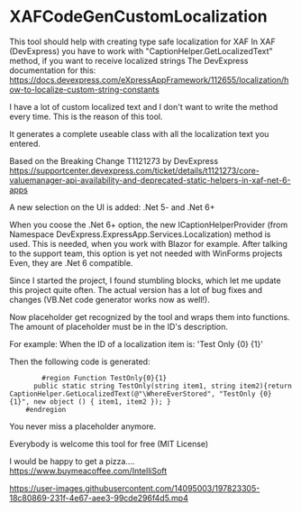 # XAFCodeGenCustomLocalization

This tool should help with creating type safe localization for XAF
In XAF (DevExpress) you have to work with "CaptionHelper.GetLocalizedText" method, if you want to receive localized strings
The DevExpress documentation for this: https://docs.devexpress.com/eXpressAppFramework/112655/localization/how-to-localize-custom-string-constants


I have a lot of custom localized text and I don't want to write the method every time.
This is the reason of this tool.

It generates a complete useable class with all the localization text you entered.

Based on the Breaking Change T1121273 by DevExpress
https://supportcenter.devexpress.com/ticket/details/t1121273/core-valuemanager-api-availability-and-deprecated-static-helpers-in-xaf-net-6-apps

A new selection on the UI is added:
.Net 5- and .Net 6+

When you coose the .Net 6+ option, the new ICaptionHelperProvider (from Namespace DevExpress.ExpressApp.Services.Localization) method is used.
This is needed, when you work with Blazor for example. After talking to the support team, this option is yet not needed with WinForms projects
Even, they are .Net 6 compatible.

Since I started the project, I found stumbling blocks, which let me update this project quite often.
The actual version has a lot of bug fixes and changes (VB.Net code generator works now as well!).

Now placeholder get recognized by the tool and wraps them into functions.
The amount of placeholder must be in the ID's description.

For example: When the ID of a localization item is: 'Test Only {0} {1}'

Then the following code is generated:

            #region Function TestOnly{0}{1}
		  public static string TestOnly(string item1, string item2){return CaptionHelper.GetLocalizedText(@"\WhereEverStored", "TestOnly {0} {1}", new object () { item1, item2 }); }
		#endregion

You never miss a placeholder anymore.

Everybody is welcome this tool for free (MIT License)

I would be happy to get a pizza.... https://www.buymeacoffee.com/IntelliSoft



https://user-images.githubusercontent.com/14095003/197823305-18c80869-231f-4e67-aee3-99cde296f4d5.mp4

